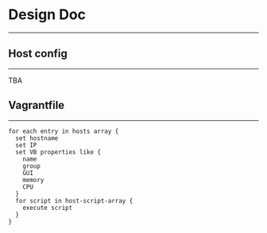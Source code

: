 # Design Doc
---
## Host config
---
TBA

## Vagrantfile
---
```
for each entry in hosts array {
  set hostname
  set IP
  set VB properties like {
    name
    group
    GUI
    memory
    CPU
  }
  for script in host-script-array {
    execute script
  }
}
```
